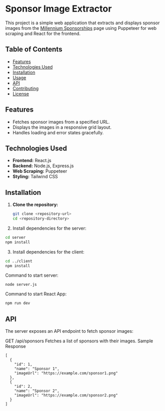 # Sponsor Image Extractor

This project is a simple web application that extracts and displays sponsor images from the [Millennium Sponsorships](https://mill-all.com/millennium-sponsorships/) page using Puppeteer for web scraping and React for the frontend.

## Table of Contents
- [Features](#features)
- [Technologies Used](#technologies-used)
- [Installation](#installation)
- [Usage](#usage)
- [API](#api)
- [Contributing](#contributing)
- [License](#license)

## Features
- Fetches sponsor images from a specified URL.
- Displays the images in a responsive grid layout.
- Handles loading and error states gracefully.

## Technologies Used
- **Frontend:** React.js
- **Backend:** Node.js, Express.js
- **Web Scraping:** Puppeteer
- **Styling:** Tailwind CSS

## Installation

1. **Clone the repository:**
   ```bash
   git clone <repository-url>
   cd <repository-directory>
   ```

2. Install dependencies for the server:
```bash
cd server
npm install
```
3. Install dependencies for the client:
```bash
cd ../client
npm install
```

Command to start server:
```
node server.js
```

Command to start React App:
```bash
npm run dev
```
## API
The server exposes an API endpoint to fetch sponsor images:

GET /api/sponsors
Fetches a list of sponsors with their images.
Sample Response
```
[
  {
    "id": 1,
    "name": "Sponsor 1",
    "imageUrl": "https://example.com/sponsor1.png"
  },
  {
    "id": 2,
    "name": "Sponsor 2",
    "imageUrl": "https://example.com/sponsor2.png"
  }
]
```